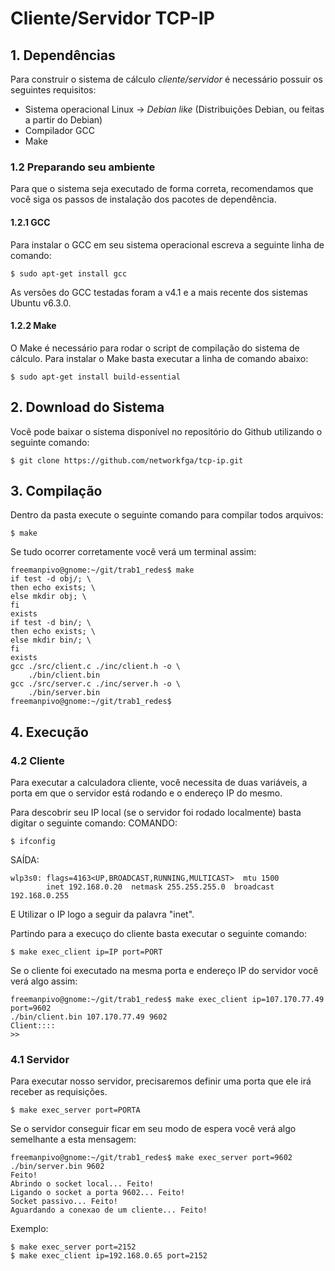 # Cliente/Servidor TCP-IP

## 1. Dependências

Para construir o sistema de cálculo _cliente/servidor_ é necessário possuir os seguintes requisitos:

* Sistema operacional Linux -> _Debian like_ (Distribuições Debian, ou feitas a partir do Debian)
* Compilador GCC
* Make

### 1.2 Preparando seu ambiente

Para que o sistema seja executado de forma correta, recomendamos que você siga os passos de instalação dos pacotes de dependência. 

#### 1.2.1 GCC

Para instalar o GCC em seu sistema operacional escreva a seguinte linha de comando:

```shell
$ sudo apt-get install gcc
```
As versões do GCC testadas foram a v4.1 e a mais recente dos sistemas Ubuntu v6.3.0. 

#### 1.2.2 Make

O Make é necessário para rodar o script de compilação do sistema de cálculo.
Para instalar o Make basta executar a linha de comando abaixo:

```shell
$ sudo apt-get install build-essential
```

## 2. Download do Sistema

Você pode baixar o sistema disponível no repositório do Github utilizando o seguinte comando:

```shell
$ git clone https://github.com/networkfga/tcp-ip.git
```

## 3. Compilação

Dentro da pasta execute o seguinte comando para compilar todos arquivos:

```
$ make
```

Se tudo ocorrer corretamente você verá um terminal assim:

```
freemanpivo@gnome:~/git/trab1_redes$ make
if test -d obj/; \
then echo exists; \
else mkdir obj; \
fi
exists
if test -d bin/; \
then echo exists; \
else mkdir bin/; \
fi
exists
gcc ./src/client.c ./inc/client.h -o \
	./bin/client.bin
gcc ./src/server.c ./inc/server.h -o \
	./bin/server.bin
freemanpivo@gnome:~/git/trab1_redes$
```

## 4. Execução

### 4.2 Cliente

Para executar a calculadora cliente, você necessita de duas variáveis, a porta em que o servidor está rodando e o endereço IP do mesmo.

Para descobrir seu IP local (se o servidor foi rodado localmente) basta digitar o seguinte comando:
COMANDO:
```
$ ifconfig
```
SAÍDA:
```
wlp3s0: flags=4163<UP,BROADCAST,RUNNING,MULTICAST>  mtu 1500
        inet 192.168.0.20  netmask 255.255.255.0  broadcast 192.168.0.255
```
E Utilizar o IP logo a seguir da palavra "inet".

Partindo para a execuço do cliente basta executar o seguinte comando:

```
$ make exec_client ip=IP port=PORT
```
Se o cliente foi executado na mesma porta e endereço IP do servidor você verá algo assim:

```
freemanpivo@gnome:~/git/trab1_redes$ make exec_client ip=107.170.77.49 port=9602
./bin/client.bin 107.170.77.49 9602
Client::::
>> 
```

### 4.1 Servidor

Para executar nosso servidor, precisaremos definir uma porta que ele irá receber as requisições.

```
$ make exec_server port=PORTA
```

Se o servidor conseguir ficar em seu modo de espera você verá algo semelhante a esta mensagem:


```
freemanpivo@gnome:~/git/trab1_redes$ make exec_server port=9602
./bin/server.bin 9602
Feito!
Abrindo o socket local... Feito!
Ligando o socket a porta 9602... Feito!
Socket passivo... Feito!
Aguardando a conexao de um cliente... Feito!
```


Exemplo:
```
$ make exec_server port=2152
$ make exec_client ip=192.168.0.65 port=2152
```


